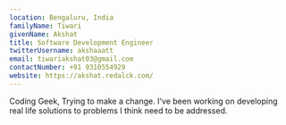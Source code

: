 ```yaml
---
location: Bengaluru, India
familyName: Tiwari
givenName: Akshat
title: Software Development Engineer
twitterUsername: akshaaatt
email: tiwariakshat03@gmail.com
contactNumber: +91 9310554929
website: https://akshat.redalck.com/
---
```


Coding Geek, Trying to make a change. I've been working on developing real life solutions to problems I think need to be addressed.